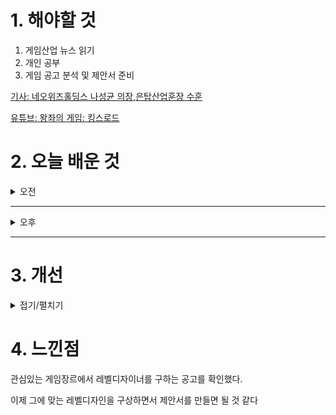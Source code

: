 
# 1. 해야할 것

1. 게임산업 뉴스 읽기 
2. 개인 공부  
3. 게임 공고 분석 및 제안서 준비

[기사: 네오위즈홀딩스 나성균 의장,은탑산업훈장 수훈](https://www.inven.co.kr/webzine/news/?news=301442)

[유튜브: 왕좌의 게임: 킹스로드](https://www.youtube.com/watch?v=ZYRsmF3w1R8)


# 2. 오늘 배운 것

<details>
<summary>오전</summary>

## 오늘의 뉴스
### 네오위즈홀딩스 나성균 의장,은탑산업훈장 수훈
![image](https://github.com/user-attachments/assets/5d0870e0-41f6-4a64-b84b-421002b31274)
```
재밌게 했던 P의 거짓의 완성과 게임 컨텐츠 전반에 대한 공로로 상을 수여했다.
```
</details>

****

<details>
<summary>오후</summary>

## 공고
### 네오위즈 호러 서바이벌 공고
![image](https://github.com/user-attachments/assets/a49c4747-ff9c-4315-95a5-36058f276fd6)
****
### 넷마블 왕좌의 게임
![image](https://github.com/user-attachments/assets/aabc9e04-2cd2-47b2-ac4c-c3649a9a7fb7)
****

## 자료 수집
### 왕좌의 게임 제안서 자료 수집
![image](https://github.com/user-attachments/assets/6ec4b923-f0ed-438d-af07-e84c0245fc3e)
```
갓오브워 같은 느낌이 물씬 난다.
액션 RPG 게임이라 타격감이 중요하고 퍼즐 요소를 통한 레벨디자인으로 배울 점도 많고 할 수 있는 것도 많아 보인다.
```


</details>

****


# 3. 개선

<details>
<summary>접기/펼치기</summary>


</details>



# 4. 느낀점

관심있는 게임장르에서 레벨디자이너를 구하는 공고를 확인했다.

이제 그에 맞는 레벨디자인을 구상하면서 제안서를 만들면 될 것 같다
